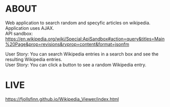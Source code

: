 # ABOUT

Web application to search random and specyfic articles on wikipedia. Application uses AJAX. <br />
API sandbox: https://en.wikipedia.org/wiki/Special:ApiSandbox#action=query&titles=Main%20Page&prop=revisions&rvprop=content&format=jsonfm

User Story: You can search Wikipedia entries in a search box and see the resulting Wikipedia entries. <br />
User Story: You can click a button to see a random Wikipedia entry. <br />
# LIVE

https://fjollsfinn.github.io/Wikipedia_Viewer/index.html